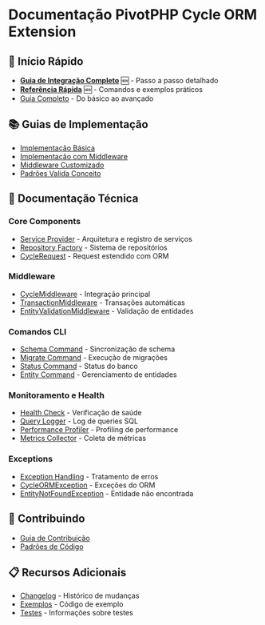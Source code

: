 # Documentação PivotPHP Cycle ORM Extension

## 🚀 Início Rápido
- [**Guia de Integração Completo**](./integration-guide.md) 🆕 - Passo a passo detalhado
- [**Referência Rápida**](./quick-reference.md) 🆕 - Comandos e exemplos práticos
- [Guia Completo](./guia-completo.md) - Do básico ao avançado

## 📚 Guias de Implementação
- [Implementação Básica](./implementions/usage_basic.md)
- [Implementação com Middleware](./implementions/usage_with_middleware.md)
- [Middleware Customizado](./implementions/usage_with_custom_middleware.md)
- [Padrões Valida Conceito](./examples/valida-conceito-patterns.md)

## 🔧 Documentação Técnica

### Core Components
- [Service Provider](./technical/provider.md) - Arquitetura e registro de serviços
- [Repository Factory](./technical/repository.md) - Sistema de repositórios
- [CycleRequest](./technical/http/cycle_request.md) - Request estendido com ORM

### Middleware
- [CycleMiddleware](./technical/middlware/cycle_middleware.md) - Integração principal
- [TransactionMiddleware](./technical/middlware/transaction_middleware.md) - Transações automáticas
- [EntityValidationMiddleware](./technical/middlware/entity_validation_middleware.md) - Validação de entidades

### Comandos CLI
- [Schema Command](./technical/commands/schema_command.md) - Sincronização de schema
- [Migrate Command](./technical/commands/migrate_command.md) - Execução de migrações
- [Status Command](./technical/commands/status_command.md) - Status do banco
- [Entity Command](./technical/commands/entity_command.md) - Gerenciamento de entidades

### Monitoramento e Health
- [Health Check](./technical/heath/cycle_health_check.md) - Verificação de saúde
- [Query Logger](./technical/monitoring/query_logger.md) - Log de queries SQL
- [Performance Profiler](./technical/monitoring/performance_profiler.md) - Profiling de performance
- [Metrics Collector](./technical/monitoring/metrics_collector.md) - Coleta de métricas

### Exceptions
- [Exception Handling](./technical/exceptions/exception_handling.md) - Tratamento de erros
- [CycleORMException](./technical/exceptions/cycle_orm_exception.md) - Exceções do ORM
- [EntityNotFoundException](./technical/exceptions/entity_not_found_exception.md) - Entidade não encontrada

## 🤝 Contribuindo
- [Guia de Contribuição](./contributing/README.md)
- [Padrões de Código](../CONTRIBUTING.md)

## 📋 Recursos Adicionais
- [Changelog](../CHANGELOG.md) - Histórico de mudanças
- [Exemplos](../examples/) - Código de exemplo
- [Testes](../tests/README.md) - Informações sobre testes

